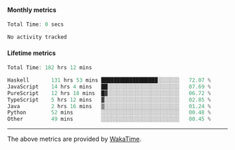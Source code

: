 #### Monthly metrics
<!--START_SECTION:wakamonthly-->

```asm
Total Time: 0 secs

No activity tracked
```

<!--END_SECTION:wakamonthly-->
#### Lifetime metrics
<!--START_SECTION:wakalifetime-->

```asm
Total Time: 182 hrs 12 mins

Haskell       131 hrs 53 mins ██████████████████░░░░░░░   72.07 %
JavaScript    14 hrs 4 mins   ██░░░░░░░░░░░░░░░░░░░░░░░   07.69 %
PureScript    12 hrs 18 mins  █▓░░░░░░░░░░░░░░░░░░░░░░░   06.72 %
TypeScript    5 hrs 12 mins   ▓░░░░░░░░░░░░░░░░░░░░░░░░   02.85 %
Java          2 hrs 16 mins   ▒░░░░░░░░░░░░░░░░░░░░░░░░   01.24 %
Python        52 mins         ░░░░░░░░░░░░░░░░░░░░░░░░░   00.48 %
Other         49 mins         ░░░░░░░░░░░░░░░░░░░░░░░░░   00.45 %
```

<!--END_SECTION:wakalifetime-->

---

The above metrics are provided by [WakaTime](<https://github.com/athul/waka-readme>).
